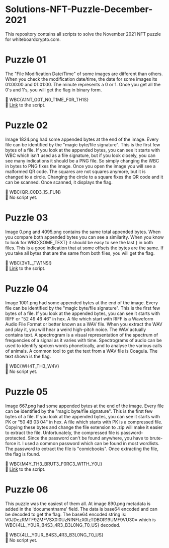 # Solutions-NFT-Puzzle-December-2021
This repository contains all scripts to solve the November 2021 NFT puzzle for whiteboardcrypto.com.

# Puzzle 01

The "File Modification Date/Time" of some images are different than others. When you check the modification date/time, the date for some images its 01:00:00 and 01:01:00. The minute represents a 0 or 1. Once you get all the 0's and 1's, you will get the flag in binary form.

:checkered_flag: WBC{A1NT_G0T_N0_T1ME_F0R_TH1S}<br>
:link: [Link](https://github.com/WhiteboardCryptoTeam/Solutions-NFT-Puzzle-December-2021/blob/main/WBC%20-%20Solution%20NFT%20Puzzle01%20December%202021.py) to the script. 

# Puzzle 02

Image 1824.png had some appended bytes at the end of the image. Every file can be identified by the "magic byte/file signature". This is the first few bytes of a file. If you look at the appended bytes, you can see it starts with WBC which isn't used as a file signature, but if you look closely, you can see many indications it should be a PNG file. So simply changing the WBC in bytes to PNG fixes the image. Once you open the image you will see a malformed QR code. The squares are not squares anymore, but it is changed to a circle. Changing the circle to a square fixes the QR code and it can be scanned. Once scanned, it displays the flag.

:checkered_flag: WBC{QR_C0D3_1S_FUN}<br>
:link: No script yet.

# Puzzle 03

Image 0.png and 4095.png contains the same total appended bytes. When you compare both appended bytes you can see a similarity. When you know to look for WBC{SOME_TEXT} it should be easy to see the last } in both files. This is a good indication that at some offsets the bytes are the same. If you take all bytes that are the same from both files, you will get the flag.

:checkered_flag: WBC{3V1L_TW1NS!}<br>
:link: [Link](https://github.com/WhiteboardCryptoTeam/Solutions-NFT-Puzzle-December-2021/blob/main/WBC%20-%20Solution%20NFT%20Puzzle03%20December%202021.py) to the script.

# Puzzle 04

Image 1001.png had some appended bytes at the end of the image. Every file can be identified by the "magic byte/file signature". This is the first few bytes of a file. If you look at the appended bytes, you can see it starts with RIFF or "52 49 46 46" in hex. A file which start with RIFF is a Waveform Audio File Format or better known as a WAV file. When you extract the WAV and play it, you will hear a weird high-pitch noice. The WAV actually contains text. A spectrogram is a visual representation of the spectrum of frequencies of a signal as it varies with time. Spectrograms of audio can be used to identify spoken words phonetically, and to analyse the various calls of animals. A common tool to get the text from a WAV file is Coagula. The text shown is the flag.

:checkered_flag: WBC{WH4T_TH3_W4V}<br>
:link: No script yet.

# Puzzle 05

Image 667.png had some appended bytes at the end of the image. Every file can be identified by the "magic byte/file signature". This is the first few bytes of a file. If you look at the appended bytes, you can see it starts with PK or "50 4B 03 04" in hex. A file which starts with PK is a compressed file. Copying these bytes and change the file extension to .zip will make it easier to extract the file. Unfortunately, the compressed file is password-protected. Since the password can't be found anywhere, you have to brute-force it. I used a common password which can be found in most wordlists. The password to extract the file is "comicbooks". Once extracting the file, the flag is found.

:checkered_flag: WBC{M4Y_TH3_BRUT3_F0RC3_W1TH_Y0U}<br>
:link: [Link](https://github.com/WhiteboardCryptoTeam/Solutions-NFT-Puzzle-December-2021/blob/main/WBC%20-%20Solution%20NFT%20Puzzle05%20December%202021.py) to the script.

# Puzzle 06

This puzzle was the easiest of them all. At image 890.png metadata is added in the 'documentname' field. The data is base64 encoded and can be decoded to get the flag. The base64 encoded string is: V0JDezRMTF9ZMFVSX0I0UzNfNFIzX0IzTDBOR19UMF9VU30= which is WBC{4LL_Y0UR_B4S3_4R3_B3L0NG_T0_US} decoded.

:checkered_flag: WBC{4LL_Y0UR_B4S3_4R3_B3L0NG_T0_US}<br>
:link: No script yet.
